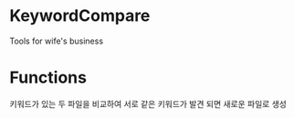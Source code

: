# KeywordCompare
Tools for wife's business
# Functions
키워드가 있는 두 파일을 비교하여 서로 같은 키워드가 발견 되면 새로운 파일로 생성
